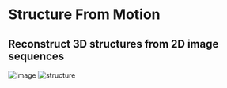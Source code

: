 # Structure From Motion
## Reconstruct 3D structures from 2D image sequences
 ![image](https://user-images.githubusercontent.com/29158616/42420999-3f9b97b2-8309-11e8-89fe-2692e78f58a2.png)
 ![structure](./sfm.gif)
 